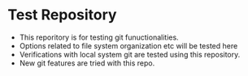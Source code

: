 # Test Repository

- This reporitory is for testing git funuctionalities. 
- Options related to file system organization etc will be tested here
- Verifications with local system git are tested using this repository. 
- New git features are tried with this repo.  
